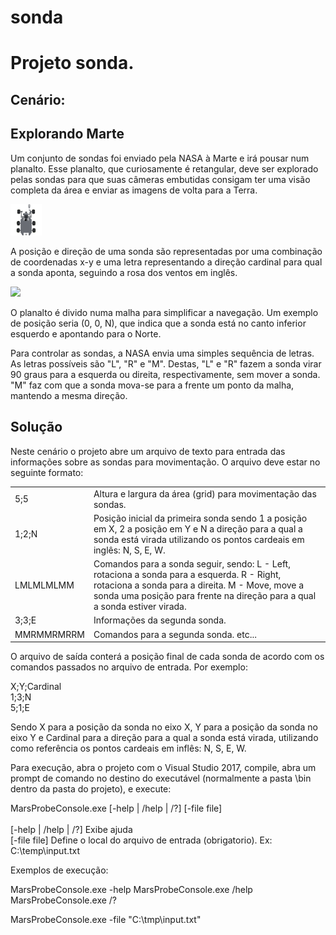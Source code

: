 # sonda
<h1>Projeto sonda. </h1>

<h2>Cenário:</h2>

<h2>Explorando Marte</h2>

<p>Um conjunto de sondas foi enviado pela NASA à Marte e irá pousar num planalto. Esse planalto, que curiosamente é retangular, deve ser explorado pelas sondas para que suas câmeras embutidas consigam ter uma visão completa da área e enviar as imagens de volta para a Terra.</p>

<img src="https://raw.githubusercontent.com/lucasvcardoso/sonda/master/img/rover-top-view.png" style="width: 10%; height: 10%"/>

<p>A posição e direção de uma sonda são representadas por uma combinação de coordenadas x-y e uma letra representando a direção cardinal para qual a sonda aponta, seguindo a rosa dos ventos em inglês.</p>

<img src="https://camo.githubusercontent.com/d3a3ea854beba9f8982123ca10600781c0f72da3/687474703a2f2f692e696d6775722e636f6d2f6c69384165354c2e706e67"/>

<p>O planalto é divido numa malha para simplificar a navegação. Um exemplo de posição seria (0, 0, N), que indica que a sonda está no canto inferior esquerdo e apontando para o Norte.</p>

<p>Para controlar as sondas, a NASA envia uma simples sequência de letras. As letras possíveis são "L", "R" e "M". Destas, "L" e "R" fazem a sonda virar 90 graus para a esquerda ou direita, respectivamente, sem mover a sonda. "M" faz com que a sonda mova-se para a frente um ponto da malha, mantendo a mesma direção.</p>

<h2>Solução</h2>

<p>Neste cenário o projeto abre um arquivo de texto para entrada das informações sobre as sondas para movimentação. O arquivo deve estar no seguinte formato:</p>

<table>
    <tr>
        <td>
            5;5
        </td>
         <td>
             Altura e largura da área (grid) para movimentação das sondas.
        </td>
    </tr>
    <tr>
        <td>
            1;2;N 
        </td>
        <td>
            Posição inicial da primeira sonda sendo 1 a posição em X, 2 a posição em Y e N a direção para a qual a sonda está virada utilizando os pontos cardeais em inglês: N, S, E, W.
        </td>                
    </tr>
    <tr>
        <td>
            LMLMLMLMM
        </td>
        <td>
            Comandos para a sonda seguir, sendo: L - Left, rotaciona a sonda para a esquerda. R - Right, rotaciona a sonda para a direita. M - Move, move a sonda uma posição para frente na direção para a qual a sonda estiver virada.
        </td>               
    </tr>
    <tr>
        <td>
            3;3;E
        </td>
        <td>
            Informações da segunda sonda.
        </td>  
    </tr>
    <tr>
        <td>
            MMRMMRMRRM
        </td>
        <td>
            Comandos para a segunda sonda. etc...
        </td>              
    </tr>                            
</table>

<p>O arquivo de saída conterá a posição final de cada sonda de acordo com os comandos passados no arquivo de entrada. Por exemplo:</p>

<p>
X;Y;Cardinal
<br/>1;3;N
<br/>5;1;E</p>

<p>Sendo X para a posição da sonda no eixo X, Y para a posição da sonda no eixo Y e Cardinal para a direção para a qual a sonda está virada,
utilizando como referência os pontos cardeais em inflês: N, S, E, W.</p>

<p>Para execução, abra o projeto com o Visual Studio 2017, compile, abra um prompt de comando no destino do executável (normalmente a pasta \bin dentro da pasta do projeto), e execute:

MarsProbeConsole.exe [-help | /help | /?] [-file file]
<br/><br/>[-help | /help | /?]    Exibe ajuda
<br/>[-file file]            Define o local do arquivo de entrada (obrigatorio). Ex: C:\temp\input.txt

Exemplos de execução:

MarsProbeConsole.exe -help
MarsProbeConsole.exe /help
MarsProbeConsole.exe /?

MarsProbeConsole.exe -file "C:\tmp\input.txt"
